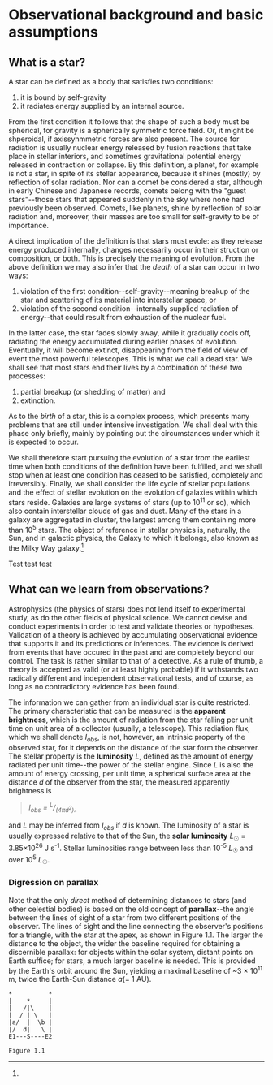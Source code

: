 # Observational background and basic assumptions

## What is a star?

A star can be defined as a body that satisfies two conditions:

1. it is bound by self-gravity
2. it radiates energy supplied by an internal source.

From the first condition it follows that the shape of such a body must be spherical, for gravity is a spherically symmetric force field. Or, it might be shperoidal, if axissynmmetric forces are also present. The source for radiation is usually nuclear energy released by fusion reactions that take place in stellar interiors, and sometimes gravitational potential energy released in contraction or collapse. By this definition, a planet, for example is not a star, in spite of its stellar appearance, because it shines (mostly) by reflection of solar radiation. Nor can a comet be considered a star, although in early Chinese and Japanese records, comets belong with the "guest stars"--those stars that appeared suddenly in the sky where none had previously been observed. Comets, like planets, shine by reflection of solar radiation and, moreover, their masses are too small for self-gravity to be of importance.

A direct implication of the definition is that stars must evole: as they release energy produced internally, changes necessarily occur in their struction or composition, or both. This is precisely the meaning of evolution. From the above definition we may also infer that the *death* of a star can occur in two ways:

1. violation of the first condition--self-gravity--meaning breakup of the star and scattering of its material into interstellar space, or
2. violation of the second condition--internally supplied radiation of energy--that could result from exhaustion of the nuclear fuel.

In the latter case, the star fades slowly away, while it gradually cools off, radiating the energy accumulated during earlier phases of evolution. Eventually, it will become extinct, disappearing from the field of view of event the most powerful telescopes. This is what we call a dead star. We shall see that most stars end their lives by a combination of these two processes:

1. partial breakup (or shedding of matter) and
2. extinction.

As to the *birth* of a star, this is a complex process, which presents many problems that are still under intensive investigation. We shall deal with this phase only briefly, mainly by pointing out the circumstances under which it is expected to occur.

We shall therefore start pursuing the evolution of a star from the earliest time when both conditions of the definition have been fulfilled, and we shall stop when at least one condition has ceased to be satisfied, completely and irreversibly. Finally, we shall consider the life cycle of stellar populations and the effect of stellar evolution on the evolution of galaxies within which stars reside. Galaxies are large systems of stars (up to 10<sup>11</sup> or so), which also contain interstellar clouds of gas and dust. Many of the stars in a galaxy are aggregated in cluster, the largest among them containing more than 10<sup>5</sup> stars. The object of reference in stellar physics is, naturally, the Sun, and in galactic physics, the Galaxy to which it belongs, also known as the Milky Way galaxy.[^1]

[^1]:
Test test test

## What can we learn from observations?

Astrophysics (the physics of stars) does not lend itself to experimental study, as do the other fields of physical science. We cannot devise and conduct experiments in order to test and validate theories or hypotheses. Validation of a theory is achieved by accumulating observational evidence that supports it and its predictions or inferences. The evidence is derived from events that have occured in the past and are completely beyond our control. The task is rather similar to that of a detective. As a rule of thumb, a theory is accepted as valid (or at least highly probable) if it withstands two radically different and independent observational tests, and of course, as long as no contradictory evidence has been found.

The information we can gather from an individual star is quite restricted. The primary characteristic that can be measured is the **apparent brightness**, which is the amount of radiation from the star falling per unit time on unit area of a collector (usually, a telescope). This radiation flux, which we shall denote _I<sub>obs</sub>_, is not, however, an intrinsic property of the observed star, for it depends on the distance of the star form the observer. The stellar property is the **luminosity** _L_, defined as the amount of energy radiated per unit time--the power of the stellar engine. Since _L_ is also the amount of energy crossing, per unit time, a spherical surface area at the distance _d_ of the observer from the star, the measured apparently brightness is

> _I<sub>obs</sub> = <sup>L</sup>/<sub>(4πd<sup>2</sup>)</sub>_,

and _L_ may be inferred from _I<sub>obs</sub>_ if _d_ is known. The luminosity of a star is usually expressed relative to that of the Sun, the **solar luminosity** _L_<sub>☉</sub> = 3.85×10<sup>26</sup> J s<sup>-1</sup>. Stellar luminosities range between less than 10<sup>-5</sup> _L_<sub>☉</sub> and over 10<sup>5</sup> _L_<sub>☉</sub>.

### Digression on parallax

Note that the only *direct* method of determining distances to stars (and other celestial bodies) is based on the old concept of **parallax**--the angle between the lines of sight of a star from two different positions of the observer. The lines of sight and the line connecting the observer's positions for a triangle, with the star at the apex, as shown in Figure 1.1. The larger the distance to the object, the wider the baseline required for obtaining a discernible parallax: for objects within the solar system, distant points on Earth suffice; for stars, a much larger baseline is needed. This is provided by the Earth's orbit around the Sun, yielding a maximal baseline of ~3 × 10<sup>11</sup> m, twice the Earth-Sun distance _a_(= 1 AU).

```
*          *
|    *     |
|   /|\    |
|  / | \   |
|a/  |  \b |
|/  d|   \ |
E1---S----E2

Figure 1.1
```